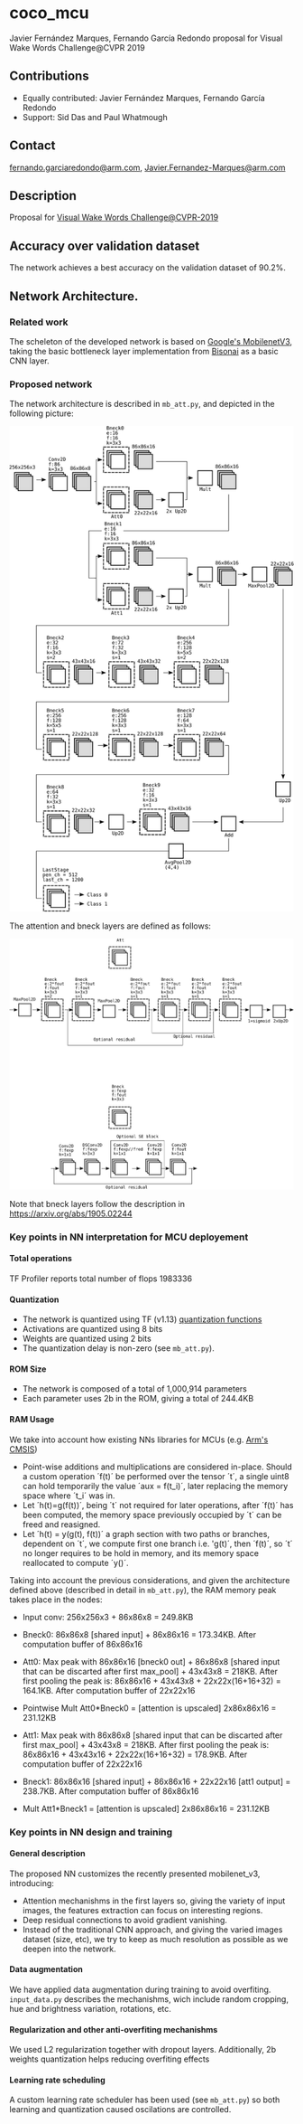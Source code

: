 # coco_mcu
Javier Fernández Marques, Fernando García Redondo proposal for Visual Wake Words Challenge@CVPR 2019

## Contributions
* Equally contributed: Javier Fernández Marques, Fernando García Redondo
* Support: Sid Das and Paul Whatmough

## Contact
fernando.garciaredondo@arm.com, Javier.Fernandez-Marques@arm.com

## Description
Proposal for [Visual Wake Words Challenge@CVPR-2019](https://docs.google.com/document/u/2/d/e/2PACX-1vStp3uPhxJB0YTwL4T__Q5xjclmrj6KRs55xtMJrCyi82GoyHDp2X0KdhoYcyjEzKe4v75WBqPObdkP/pub)

## Accuracy over validation dataset
The network achieves a best accuracy on the validation dataset of 90.2%.

## Network Architecture.
### Related work
The scheleton of the developed network is based on [Google's MobilenetV3](https://arxiv.org/abs/1905.02244), taking the basic bottleneck layer implementation from [Bisonai](https://github.com/Bisonai/mobilenetv3-tensorflow) as a basic CNN layer.

### Proposed network
The network architecture is described in `mb_att.py`, and depicted in the following picture:

![NN](https://github.com/fgr1986/arm_coco/blob/master/arm_coco.png)

The attention and bneck layers are defined as follows:

![NN](https://github.com/fgr1986/arm_coco/blob/master/bneck_mobilenet_v3.png)

Note that bneck layers follow the description in https://arxiv.org/abs/1905.02244

### Key points in NN interpretation for MCU deployement

#### Total operations
TF Profiler reports total number of flops 1983336

#### Quantization
* The network is quantized using TF (v1.13) [quantization functions](https://github.com/tensorflow/tensorflow/blob/r1.13/tensorflow/contrib/quantize/python/quantize_graph.py)
* Activations are quantized using 8 bits
* Weights are quantized using 2 bits
* The quantization delay is non-zero (see `mb_att.py`).

#### ROM Size
* The network is composed of a total of 1,000,914 parameters
* Each parameter uses 2b in the ROM, giving a total of 244.4KB

#### RAM Usage
We take into account how existing NNs libraries for MCUs (e.g. [Arm's CMSIS](https://github.com/ARM-software/CMSIS_5))
* Point-wise additions and multiplications are considered in-place. Should a custom operation ´f(t)´ be performed over the tensor ´t´, a single uint8 can hold temporarily the value ´aux = f(t_i)´, later replacing the memory space where ´t_i´ was in.
* Let ´h(t)=g(f(t))´, being ´t´ not required for later operations, after ´f(t)´ has been computed, the memory space previously occupied by ´t´ can be freed and reasigned.
* Let ´h(t) = y(g(t), f(t))´ a graph section with two paths or branches, dependent on ´t´, we compute first one branch i.e. 'g(t)´, then ´f(t)´, so ´t´ no longer requires to be hold in memory, and its memory space reallocated to compute ´y()´.


Taking into account the previous considerations, and given the architecture defined above (described in detail in `mb_att.py`), the RAM memory peak takes place in the nodes:
* Input conv: 256x256x3 + 86x86x8 = 249.8KB
* Bneck0: 86x86x8 [shared input] + 86x86x16 = 173.34KB. After computation buffer of 86x86x16
* Att0: Max peak with 86x86x16 [bneck0 out] + 86x86x8 [shared input that can be discarted after first max_pool] + 43x43x8 = 218KB. After first pooling the peak is: 86x86x16 + 43x43x8 + 22x22x(16+16+32) = 164.1KB. After computation buffer of 22x22x16
* Pointwise Mult Att0*Bneck0 = [attention is upscaled] 2x86x86x16 = 231.12KB

* Att1: Max peak with 86x86x8 [shared input that can be discarted after first max_pool] + 43x43x8 = 218KB. After first pooling the peak is: 86x86x16 + 43x43x16 + 22x22x(16+16+32) = 178.9KB. After computation buffer of 22x22x16
* Bneck1: 86x86x16 [shared input] + 86x86x16 + 22x22x16 [att1 output] = 238.7KB. After computation buffer of 86x86x16
* Mult Att1*Bneck1 =  [attention is upscaled] 2x86x86x16 = 231.12KB

### Key points in NN design and training
#### General description
The proposed NN customizes the recently presented mobilenet_v3, introducing:
* Attention mechanishms in the first layers so, giving the variety of input images, the features extraction can focus on interesting regions.
* Deep residual connections to avoid gradient vanishing.
* Instead of the traditional CNN approach, and giving the varied images dataset (size, etc), we try to keep as much resolution as possible as we deepen into the network.

#### Data augmentation
We have applied data augmentation during training to avoid overfiting. `input_data.py` describes the mechanishms, wich include random cropping, hue and brightness variation, rotations, etc.

#### Regularization and other anti-overfiting mechanishms
We used L2 regularization together with dropout layers. Additionally, 2b weights quantization helps reducing overfiting effects

#### Learning rate scheduling
A custom learning rate scheduler has been used (see  `mb_att.py`) so both learning and quantization caused oscilations are controlled.

